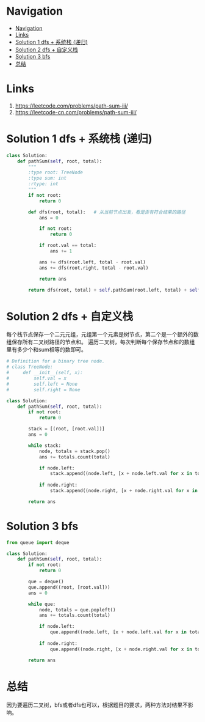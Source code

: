 # Navigation
- [Navigation](#navigation)
- [Links](#links)
- [Solution 1 dfs + 系统栈 (递归)](#solution-1-dfs--%e7%b3%bb%e7%bb%9f%e6%a0%88-%e9%80%92%e5%bd%92)
- [Solution 2 dfs + 自定义栈](#solution-2-dfs--%e8%87%aa%e5%ae%9a%e4%b9%89%e6%a0%88)
- [Solution 3 bfs](#solution-3-bfs)
- [总结](#%e6%80%bb%e7%bb%93)

# Links
1. https://leetcode.com/problems/path-sum-iii/
2. https://leetcode-cn.com/problems/path-sum-iii/

# Solution 1 dfs + 系统栈 (递归)
```python
class Solution:
    def pathSum(self, root, total):
        """
        :type root: TreeNode
        :type sum: int
        :rtype: int
        """
        if not root:
            return 0

        def dfs(root, total):   # 从当前节点出发，看是否有符合结果的路径
            ans = 0  

            if not root:
                return 0

            if root.val == total:
                ans += 1

            ans += dfs(root.left, total - root.val)
            ans += dfs(root.right, total - root.val)

            return ans

        return dfs(root, total) + self.pathSum(root.left, total) + self.pathSum(root.right, total) # 从每个节点出发，遍历所有路径

```

# Solution 2 dfs + 自定义栈
每个栈节点保存一个二元元组，元组第一个元素是树节点，第二个是一个额外的数组保存所有二叉树路径的节点和。
遍历二叉树，每次判断每个保存节点和的数组里有多少个和sum相等的数即可。
```python
# Definition for a binary tree node.
# class TreeNode:
#     def __init__(self, x):
#         self.val = x
#         self.left = None
#         self.right = None

class Solution:
    def pathSum(self, root, total): 
        if not root:
            return 0

        stack = [(root, [root.val])]
        ans = 0

        while stack:
            node, totals = stack.pop()
            ans += totals.count(total)

            if node.left:
                stack.append((node.left, [x + node.left.val for x in totals] + [node.left.val]))
            
            if node.right:
                stack.append((node.right, [x + node.right.val for x in totals] + [node.right.val]))

        return ans
```

# Solution 3 bfs
```python
from queue import deque

class Solution:
    def pathSum(self, root, total): 
        if not root:
            return 0

        que = deque()
        que.append((root, [root.val]))
        ans = 0

        while que:
            node, totals = que.popleft()
            ans += totals.count(total)

            if node.left:
                que.append((node.left, [x + node.left.val for x in totals] + [node.left.val]))
            
            if node.right:
                que.append((node.right, [x + node.right.val for x in totals] + [node.right.val]))

        return ans
```

# 总结
因为要遍历二叉树，bfs或者dfs也可以，根据题目的要求，两种方法对结果不影响。